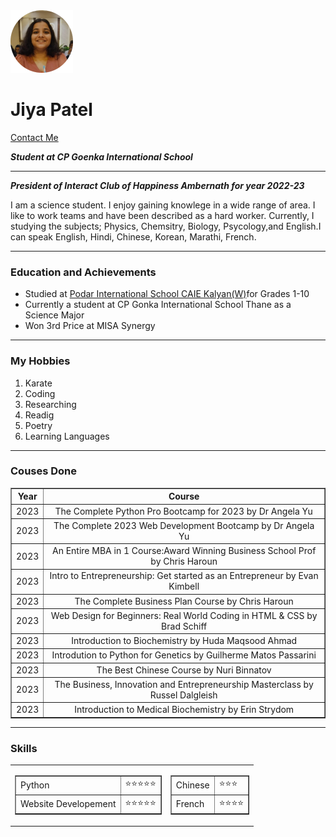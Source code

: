 <!DOCTYPE html>
<html>

<head>
    <meta charset="UTF-8">
    <title>Jiya's Personal Site</title>
</head>

<body>
    <img src="Jiya 2.png">
    <h1>Jiya Patel</h1>
    <p><a href="Contact Me.html">Contact Me</a> </p>
    <p><em><strong>Student at CP Goenka International School</strong></em></p>
    <hr>
    <p><em><strong>President of Interact Club of Happiness Ambernath for year 2022-23</strong></em></p>
    <p></p>
    <p>I am a science student. I enjoy gaining knowlege in a wide range of area. I like to work teams and have been described as a hard worker. Currently, I studying the subjects; Physics, Chemsitry, Biology, Psycology,and English.I can speak English, Hindi, Chinese, Korean, Marathi, French.</p>
    <hr>
    <h3>Education and Achievements</h3>
    <ul>
        <li>Studied at <a href="https://www.podareducation.org/school/kalyancie">Podar International School CAIE Kalyan(W)</a>for Grades 1-10</li>
        <li>Currently a student at CP Gonka International School Thane as a Science Major</li>
        <li>Won 3rd Price at MISA Synergy</li>
    </ul>
    <hr>
    <h3>My Hobbies</h3>
    <ol>
        <li>Karate</li>
        <li>Coding</li>
        <li>Researching</li>
        <li>Readig</li>
        <li>Poetry</li>
        <li>Learning Languages</li>
    </ol>
    <hr>
    <h3>Couses Done</h3>
    <table border="'1">
        <thead>
            <tr>
                <th>Year</th>
                <th>Course</th>
            </tr>
        </thead>
        <tbody align="center", cellspacing="10">
        <tr>
            <td>2023</td>
            <td>The Complete Python Pro Bootcamp for 2023 by Dr Angela Yu</td>
        </tr>
        <tr>
            <td>2023</td>
            <td>The Complete 2023 Web Development Bootcamp by Dr Angela Yu</td>
        </tr>
        <tr>
            <td>2023</td>
            <td>An Entire MBA in 1 Course:Award Winning Business School Prof by Chris Haroun</td>
        </tr>
        <tr>
            <td>2023</td>
            <td>Intro to Entrepreneurship: Get started as an Entrepreneur by Evan Kimbell</td>
        </tr>
        <tr>
            <td>2023</td>
            <td>The Complete Business Plan Course by Chris Haroun</td>
        </tr>
        <tr>
            <td>2023</td>
            <td>Web Design for Beginners: Real World Coding in HTML & CSS by Brad Schiff</td>
        </tr>
        <tr>
            <td>2023</td>
            <td>Introduction to Biochemistry by Huda Maqsood Ahmad</td>
        </tr>
        <tr>
            <td>2023</td>
            <td>Introdution to Python for Genetics by Guilherme Matos Passarini</td>
        </tr>
        <tr>
            <td>2023</td>
            <td>The Best Chinese Course by Nuri Binnatov</td>
        </tr>
        <tr>
            <td>2023</td>
            <td>The Business, Innovation and Entrepreneurship Masterclass by Russel Dalgleish</td>
        </tr>
        <tr>
            <td>2023</td>
            <td>
                Introduction to Medical Biochemistry by Erin Strydom</td>
        </tr>
    </tbody>
    </table>
    <hr>
    <h3>Skills</h3>
    <table cellspacing="10">
        <tr>
            <td>
            <table border="1">
            <tr>
                <td>Python</td>
                <td>⭐⭐⭐⭐⭐</td>
            </tr>
            <tr>
                <td>Website Developement</td>
                <td>⭐⭐⭐⭐⭐</td>
            </tr>
        </table>
            </td>
            <td>    
            <table border="1">
            <tr>
                <td>Chinese</td>
                <td>⭐⭐⭐</td>
            </tr>
            <tr>
                <td>French</td>
                <td>⭐⭐⭐⭐</td>
            </tr>
            </table>
            </td>
        </tr>

    
</body>

</html>
